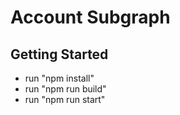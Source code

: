 # Account Subgraph

## Getting Started

- run "npm install"
- run "npm run build"
- run "npm run start"

